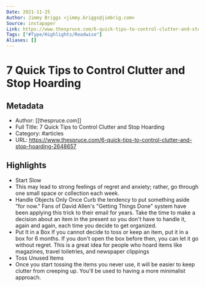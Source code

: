 ```yaml
---
Date: 2021-11-25
Author: Jimmy Briggs <jimmy.briggs@jimbrig.com>
Source: instapaper
Link: https://www.thespruce.com/6-quick-tips-to-control-clutter-and-stop-hoarding-2648657
Tags: ["#Type/Highlights/Readwise"]
Aliases: []
---
```

# 7 Quick Tips to Control Clutter and Stop Hoarding

## Metadata
- Author: [[thespruce.com]]
- Full Title: 7 Quick Tips to Control Clutter and Stop Hoarding
- Category: #articles
- URL: https://www.thespruce.com/6-quick-tips-to-control-clutter-and-stop-hoarding-2648657

## Highlights
- Start Slow
- This may lead to strong feelings of regret and anxiety; rather, go through one small space or collection each week.
- Handle Objects Only Once
  Curb the tendency to put something aside "for now." Fans of David Allen's "Getting Things Done" system have been applying this trick to their email for years. Take the time to make a decision about an item in the present so you don't have to handle it, again and again, each time you decide to get organized.
- Put It in a Box
  If you cannot decide to toss or keep an item, put it in a box for 6 months. If you don't open the box before then, you can let it go without regret. This is a great idea for people who hoard items like magazines, travel toiletries, and newspaper clippings
- Toss Unused Items
- Once you start tossing the items you never use, it will be easier to keep clutter from creeping up. You'll be used to having a more minimalist approach.
